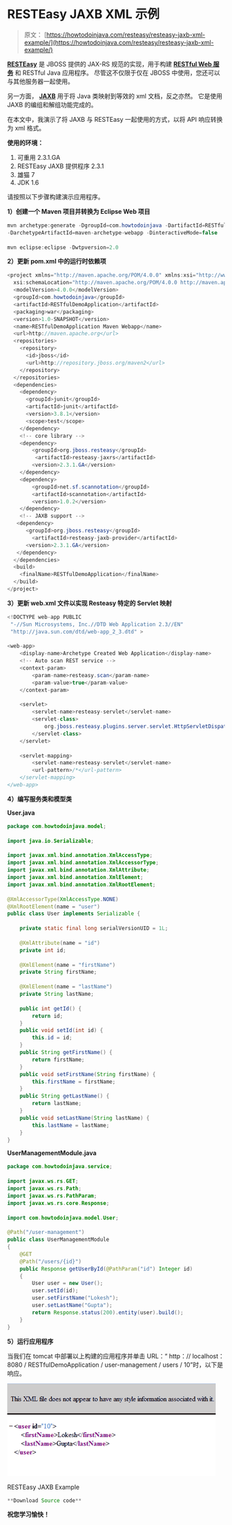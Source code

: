 # RESTEasy JAXB XML 示例

> 原文： [https://howtodoinjava.com/resteasy/resteasy-jaxb-xml-example/](https://howtodoinjava.com/resteasy/resteasy-jaxb-xml-example/)

[**RESTEasy**](http://resteasy.jboss.org/ "resteasy") 是 JBOSS 提供的 JAX-RS 规范的实现，用于构建 **[RESTful Web 服务](//howtodoinjava.com/restful-web-service/ "RESTEasy tutorials")** 和 RESTful Java 应用程序。 尽管这不仅限于仅在 JBOSS 中使用，您还可以与其他服务器一起使用。

另一方面， **[JAXB](https://en.wikipedia.org/wiki/Java_Architecture_for_XML_Binding "jaxb")** 用于将 Java 类映射到等效的 xml 文档，反之亦然。 它是使用 JAXB 的编组和解组功能完成的。

在本文中，我演示了将 JAXB 与 RESTEasy 一起使用的方式，以将 API 响应转换为 xml 格式。

**使用的环境：**

1.  可重用 2.3.1.GA
2.  RESTEasy JAXB 提供程序 2.3.1
3.  雄猫 7
4.  JDK 1.6

请按照以下步骤构建演示应用程序。

**1）创建一个 Maven 项目并转换为 Eclipse Web 项目**

```java
mvn archetype:generate -DgroupId=com.howtodoinjava -DartifactId=RESTfulDemoApplication 
-DarchetypeArtifactId=maven-archetype-webapp -DinteractiveMode=false

mvn eclipse:eclipse -Dwtpversion=2.0
```

**2）更新 pom.xml 中的运行时依赖项**

```java
<project xmlns="http://maven.apache.org/POM/4.0.0" xmlns:xsi="http://www.w3.org/2001/XMLSchema-instance"
  xsi:schemaLocation="http://maven.apache.org/POM/4.0.0 http://maven.apache.org/maven-v4_0_0.xsd">
  <modelVersion>4.0.0</modelVersion>
  <groupId>com.howtodoinjava</groupId>
  <artifactId>RESTfulDemoApplication</artifactId>
  <packaging>war</packaging>
  <version>1.0-SNAPSHOT</version>
  <name>RESTfulDemoApplication Maven Webapp</name>
  <url>http://maven.apache.org</url>
  <repositories>
   	<repository>
      <id>jboss</id>
      <url>http://repository.jboss.org/maven2</url>
   	</repository>
  </repositories>
  <dependencies>
    <dependency>
      <groupId>junit</groupId>
      <artifactId>junit</artifactId>
      <version>3.8.1</version>
      <scope>test</scope>
    </dependency>
    <!-- core library -->
	<dependency>
		<groupId>org.jboss.resteasy</groupId>
		 <artifactId>resteasy-jaxrs</artifactId>
		<version>2.3.1.GA</version>
	</dependency>
	<dependency>
		<groupId>net.sf.scannotation</groupId>
		<artifactId>scannotation</artifactId>
		<version>1.0.2</version>
	</dependency>
	<!-- JAXB support -->
   <dependency>
      <groupId>org.jboss.resteasy</groupId>
        <artifactId>resteasy-jaxb-provider</artifactId>
      <version>2.3.1.GA</version>
   </dependency>
  </dependencies>
  <build>
    <finalName>RESTfulDemoApplication</finalName>
  </build>
</project>

```

**3）更新 web.xml 文件以实现 Resteasy 特定的 Servlet 映射**

```java
<!DOCTYPE web-app PUBLIC
 "-//Sun Microsystems, Inc.//DTD Web Application 2.3//EN"
 "http://java.sun.com/dtd/web-app_2_3.dtd" >

<web-app>
  	<display-name>Archetype Created Web Application</display-name>
  	<!-- Auto scan REST service -->
	<context-param>
		<param-name>resteasy.scan</param-name>
		<param-value>true</param-value>
	</context-param>

	<servlet>
		<servlet-name>resteasy-servlet</servlet-name>
		<servlet-class>
			org.jboss.resteasy.plugins.server.servlet.HttpServletDispatcher
		</servlet-class>
	</servlet>

	<servlet-mapping>
		<servlet-name>resteasy-servlet</servlet-name>
		<url-pattern>/*</url-pattern>
	</servlet-mapping>
</web-app>

```

**4）编写服务类和模型类**

**User.java**

```java
package com.howtodoinjava.model;

import java.io.Serializable;

import javax.xml.bind.annotation.XmlAccessType;
import javax.xml.bind.annotation.XmlAccessorType;
import javax.xml.bind.annotation.XmlAttribute;
import javax.xml.bind.annotation.XmlElement;
import javax.xml.bind.annotation.XmlRootElement;

@XmlAccessorType(XmlAccessType.NONE)
@XmlRootElement(name = "user")
public class User implements Serializable {

    private static final long serialVersionUID = 1L;

    @XmlAttribute(name = "id")
    private int id;

    @XmlElement(name = "firstName")
    private String firstName;

    @XmlElement(name = "lastName")
    private String lastName;

    public int getId() {
        return id;
    }
    public void setId(int id) {
        this.id = id;
    }
    public String getFirstName() {
        return firstName;
    }
    public void setFirstName(String firstName) {
        this.firstName = firstName;
    }
    public String getLastName() {
        return lastName;
    }
    public void setLastName(String lastName) {
        this.lastName = lastName;
    }
}

```

**UserManagementModule.java**

```java
package com.howtodoinjava.service;

import javax.ws.rs.GET;
import javax.ws.rs.Path;
import javax.ws.rs.PathParam;
import javax.ws.rs.core.Response;

import com.howtodoinjava.model.User;

@Path("/user-management")
public class UserManagementModule
{
	@GET
	@Path("/users/{id}")
	public Response getUserById(@PathParam("id") Integer id)
	{
		User user = new User();
		user.setId(id);
		user.setFirstName("Lokesh");
		user.setLastName("Gupta");
		return Response.status(200).entity(user).build();
	}
}

```

**5）运行应用程序**

当我们在 tomcat 中部署以上构建的应用程序并单击 URL：“ http：// localhost：8080 / RESTfulDemoApplication / user-management / users / 10”时，以下是响应。

![RESTEasy JAXB Example](img/0c16a5e2bcd5920b30d08f94b5f2a291.png)

RESTEasy JAXB Example



```java
**Download Source code**
```

**祝您学习愉快！**